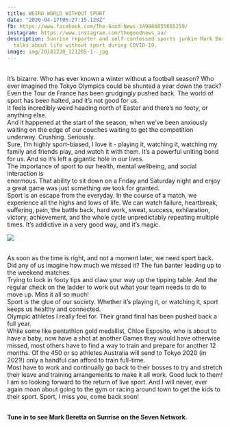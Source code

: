 ```yaml
---
title: WEIRD WORLD WITHOUT SPORT
date: "2020-04-17T05:27:15.128Z"
fb: https://www.facebook.com/The-Good-News-349886855685259/
instagram: https://www.instagram.com/thegoodnews_au/
description: Sunrise reporter and self-confessed sports junkie Mark Beretta
  talks about life without sport during COVID-19.
image: img/20181220_121205-1-.jpg
---
```

\
It’s bizarre. Who has ever known a winter without a football season? Who ever imagined the Tokyo Olympics could be shunted a year down the track? Even the Tour de France has been grudgingly pushed back. The world of sport has been halted, and it’s not good for us.\
It feels incredibly weird heading north of Easter and there’s no footy, or anything else.\
And it happened at the start of the season, when we’ve been anxiously waiting on the edge of our couches waiting to get the competition underway. Crushing. Seriously.\
Sure, I’m highly sport-biased, I love it - playing it, watching it, watching my family and friends play, and watch it with them. It’s a powerful uniting bond for us. And so it’s left a gigantic hole in our lives.\
The importance of sport to our health, mental wellbeing, and social interaction is\
enormous. That ability to sit down on a Friday and Saturday night and enjoy a great game was just something we took for granted.\
Sport is an escape from the everyday. In the course of a match, we experience all the highs and lows of life. We can watch failure, heartbreak, suffering, pain, the battle back, hard work, sweat, success, exhilaration, victory, achievement, and the whole cycle unpredictably repeating multiple times. It’s addictive in a very good way, and it’s magic.

![](img/20190106_103536-1-.jpg)

\
As soon as the time is right, and not a moment later, we need sport back. Did any of us imagine how much we missed it? The fun banter leading up to the weekend matches.\
Trying to lock in footy tips and claw your way up the tipping table. And the regular check on the ladder to work out what your team needs to do to move up. Miss it all so much!\
Sport is the glue of our society. Whether it’s playing it, or watching it, sport keeps us healthy and connected.\
Olympic athletes I really feel for. Their grand final has been pushed back a full year.\
While some like pentathlon gold medallist, Chloe Esposito, who is about to have a baby, now have a shot at another Games they would have otherwise missed, most others have to find a way to train and prepare for another 12 months. Of the 450 or so athletes Australia will send to Tokyo 2020 (in 2021!) only a handful can afford to train full-time.\
Most have to work and continually go back to their bosses to try and stretch their leave and training arrangements to make it all work. Good luck to them!\
I am so looking forward to the return of live sport. And I will never, ever again moan about going to the gym or racing around town to get the kids to their sport. Sport, I miss you, come back soon!

\
**Tune in to see Mark Beretta on Sunrise on the Seven Network.**